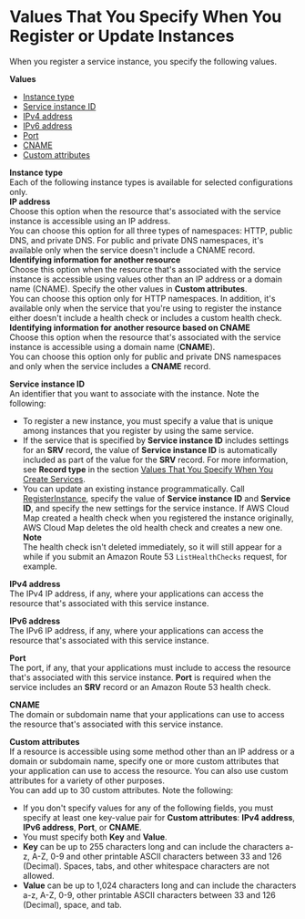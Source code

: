 # Values That You Specify When You Register or Update Instances<a name="instances-values"></a>

When you register a service instance, you specify the following values\.

**Values**
+ [Instance type](#instance-registering-values-type)
+ [Service instance ID](#instance-registering-values-id)
+ [IPv4 address](#instance-registering-values-ipv4-address)
+ [IPv6 address](#instance-registering-values-ipv6-address)
+ [Port](#instance-registering-values-port)
+ [CNAME](#instance-registering-values-cname)
+ [Custom attributes](#instance-registering-values-custom-attributes)

**Instance type**  
Each of the following instance types is available for selected configurations only\.    
**IP address**  
Choose this option when the resource that's associated with the service instance is accessible using an IP address\.  
You can choose this option for all three types of namespaces: HTTP, public DNS, and private DNS\. For public and private DNS namespaces, it's available only when the service doesn't include a CNAME record\.  
**Identifying information for another resource**  
Choose this option when the resource that's associated with the service instance is accessible using values other than an IP address or a domain name \(CNAME\)\. Specify the other values in **Custom attributes**\.  
You can choose this option only for HTTP namespaces\. In addition, it's available only when the service that you're using to register the instance either doesn't include a health check or includes a custom health check\.  
**Identifying information for another resource based on **CNAME****  
Choose this option when the resource that's associated with the service instance is accessible using a domain name \(**CNAME**\)\.  
You can choose this option only for public and private DNS namespaces and only when the service includes a **CNAME** record\.

**Service instance ID**  
An identifier that you want to associate with the instance\. Note the following:  
+ To register a new instance, you must specify a value that is unique among instances that you register by using the same service\.
+ If the service that is specified by **Service instance ID** includes settings for an **SRV** record, the value of **Service instance ID** is automatically included as part of the value for the **SRV** record\. For more information, see **Record type** in the section [Values That You Specify When You Create Services](services-values.md)\.
+ You can update an existing instance programmatically\. Call [RegisterInstance](https://docs.aws.amazon.com/cloud-map/latest/api/API_RegisterInstance.html), specify the value of **Service instance ID** and **Service ID**, and specify the new settings for the service instance\. If AWS Cloud Map created a health check when you registered the instance originally, AWS Cloud Map deletes the old health check and creates a new one\.
**Note**  
The health check isn't deleted immediately, so it will still appear for a while if you submit an Amazon Route 53 `ListHealthChecks` request, for example\.

**IPv4 address**  
The IPv4 IP address, if any, where your applications can access the resource that's associated with this service instance\.

**IPv6 address**  
The IPv6 IP address, if any, where your applications can access the resource that's associated with this service instance\.

**Port**  
The port, if any, that your applications must include to access the resource that's associated with this service instance\. **Port** is required when the service includes an **SRV** record or an Amazon Route 53 health check\.

**CNAME**  
The domain or subdomain name that your applications can use to access the resource that's associated with this service instance\.

**Custom attributes**  
If a resource is accessible using some method other than an IP address or a domain or subdomain name, specify one or more custom attributes that your application can use to access the resource\. You can also use custom attributes for a variety of other purposes\.   
You can add up to 30 custom attributes\. Note the following:  
+ If you don't specify values for any of the following fields, you must specify at least one key\-value pair for **Custom attributes**: **IPv4 address**, **IPv6 address**, **Port**, or **CNAME**\.
+ You must specify both **Key** and **Value**\.
+ **Key** can be up to 255 characters long and can include the characters a\-z, A\-Z, 0\-9 and other printable ASCII characters between 33 and 126 \(Decimal\)\. Spaces, tabs, and other whitespace characters are not allowed\.
+ **Value** can be up to 1,024 characters long and can include the characters a\-z, A\-Z, 0\-9, other printable ASCII characters between 33 and 126 \(Decimal\), space, and tab\.